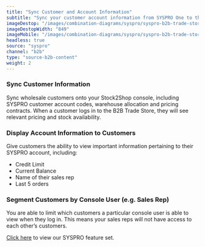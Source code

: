 ```yaml
---
title: "Sync Customer and Account Information"
subtitle: "Sync your customer account information from SYSPRO One to the B2B Trade Store."
imageDestop: "/images/combination-diagrams/syspro/syspro-b2b-trade-store-customer.svg"
imageDestopWidth: "849"
imageMobile: "/images/combination-diagrams/syspro/syspro-b2b-trade-store-customer.svg"
headless: true
source: "syspro"
channel: "b2b"
type: "source-b2b-content"
weight: 2
---
```


### Sync Customer Information
Sync wholesale customers onto your Stock2Shop console, including SYSPRO customer account codes, warehouse allocation and pricing contracts. When a customer logs in to the B2B Trade Store, they will see relevant pricing and stock availability. 

### Display Account Information to Customers
Give customers the ability to view important information pertaining to their SYSPRO account, including:

- Credit Limit 
- Current Balance
- Name of their sales rep 
- Last 5 orders

### Segment Customers by Console User (e.g. Sales Rep)
You are able to limit which customers a particular console user is able to view when they log in. This means your sales reps will not have access to each other’s customers.

[Click here](/help/features/syspro/ "SYSPRO Features") to view our SYSPRO feature set.